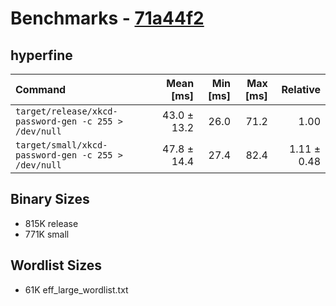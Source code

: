 # Benchmarks - [71a44f2](https://github.com/Raymi306/xkcd-password-gen/tree/71a44f20ade58b1f401f9f8aa1e8bc2358bb598b)

## hyperfine

| Command | Mean [ms] | Min [ms] | Max [ms] | Relative |
|:---|---:|---:|---:|---:|
| `target/release/xkcd-password-gen -c 255 > /dev/null` | 43.0 ± 13.2 | 26.0 | 71.2 | 1.00 |
| `target/small/xkcd-password-gen -c 255 > /dev/null` | 47.8 ± 14.4 | 27.4 | 82.4 | 1.11 ± 0.48 |

## Binary Sizes

- 815K release
- 771K small

## Wordlist Sizes

- 61K eff_large_wordlist.txt
